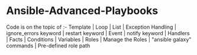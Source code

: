 # Ansible-Advanced-Playbooks
Code is on the topic of :-
Template | Loop | List | Exception Handling | ignore_errors keyword | restart keyword | Event | notify keyword | Handlers | Facts | Conditions | Variables | Roles | Manage the Roles | "ansible galaxy" commands | Pre-defined role path
